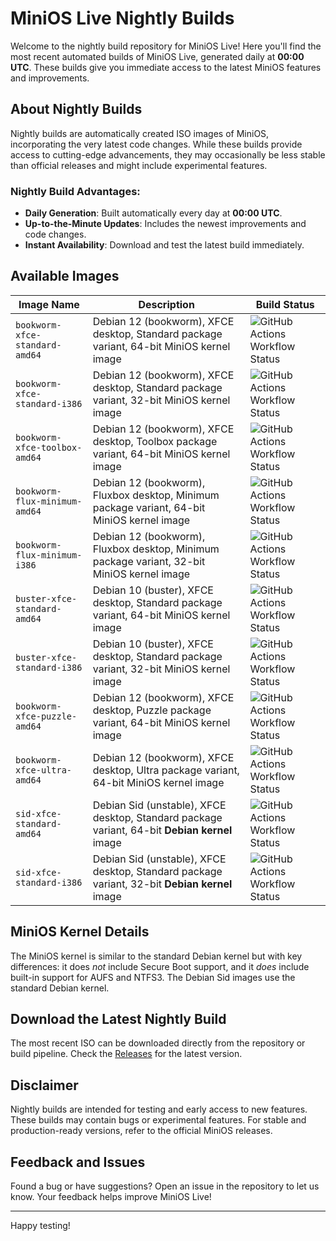 # MiniOS Live Nightly Builds

Welcome to the nightly build repository for MiniOS Live!  Here you'll find the most recent automated builds of MiniOS Live, generated daily at **00:00 UTC**.  These builds give you immediate access to the latest MiniOS features and improvements.

## About Nightly Builds

Nightly builds are automatically created ISO images of MiniOS, incorporating the very latest code changes.  While these builds provide access to cutting-edge advancements, they may occasionally be less stable than official releases and might include experimental features.

### Nightly Build Advantages:
- **Daily Generation**: Built automatically every day at **00:00 UTC**.
- **Up-to-the-Minute Updates**: Includes the newest improvements and code changes.
- **Instant Availability**: Download and test the latest build immediately.

## Available Images

| Image Name | Description | Build Status |
|---|---|---|
| `bookworm-xfce-standard-amd64` | Debian 12 (bookworm), XFCE desktop, Standard package variant, 64-bit MiniOS kernel image | ![GitHub Actions Workflow Status](https://img.shields.io/github/actions/workflow/status/minios-linux/minios-nightly/bookworm-xfce-standard-amd64.yml?style=flat-square) |
| `bookworm-xfce-standard-i386` | Debian 12 (bookworm), XFCE desktop, Standard package variant, 32-bit MiniOS kernel image | ![GitHub Actions Workflow Status](https://img.shields.io/github/actions/workflow/status/minios-linux/minios-nightly/bookworm-xfce-standard-i386.yml?style=flat-square) |
| `bookworm-xfce-toolbox-amd64` | Debian 12 (bookworm), XFCE desktop, Toolbox package variant, 64-bit MiniOS kernel image | ![GitHub Actions Workflow Status](https://img.shields.io/github/actions/workflow/status/minios-linux/minios-nightly/bookworm-xfce-toolbox-amd64.yml?style=flat-square) |
| `bookworm-flux-minimum-amd64` | Debian 12 (bookworm), Fluxbox desktop, Minimum package variant, 64-bit MiniOS kernel image | ![GitHub Actions Workflow Status](https://img.shields.io/github/actions/workflow/status/minios-linux/minios-nightly/bookworm-flux-minimum-amd64.yml?style=flat-square) |
| `bookworm-flux-minimum-i386` | Debian 12 (bookworm), Fluxbox desktop, Minimum package variant, 32-bit MiniOS kernel image | ![GitHub Actions Workflow Status](https://img.shields.io/github/actions/workflow/status/minios-linux/minios-nightly/bookworm-flux-minimum-i386.yml?style=flat-square) |
| `buster-xfce-standard-amd64` | Debian 10 (buster), XFCE desktop, Standard package variant, 64-bit MiniOS kernel image | ![GitHub Actions Workflow Status](https://img.shields.io/github/actions/workflow/status/minios-linux/minios-nightly/buster-xfce-standard-amd64.yml?style=flat-square) |
| `buster-xfce-standard-i386` | Debian 10 (buster), XFCE desktop, Standard package variant, 32-bit MiniOS kernel image | ![GitHub Actions Workflow Status](https://img.shields.io/github/actions/workflow/status/minios-linux/minios-nightly/buster-xfce-standard-i386.yml?style=flat-square) |
| `bookworm-xfce-puzzle-amd64` | Debian 12 (bookworm), XFCE desktop, Puzzle package variant, 64-bit MiniOS kernel image | ![GitHub Actions Workflow Status](https://img.shields.io/github/actions/workflow/status/minios-linux/minios-nightly/bookworm-xfce-puzzle-amd64.yml?style=flat-square) |
| `bookworm-xfce-ultra-amd64` | Debian 12 (bookworm), XFCE desktop, Ultra package variant, 64-bit MiniOS kernel image | ![GitHub Actions Workflow Status](https://img.shields.io/github/actions/workflow/status/minios-linux/minios-nightly/bookworm-xfce-ultra-amd64.yml?style=flat-square) |
| `sid-xfce-standard-amd64` | Debian Sid (unstable), XFCE desktop, Standard package variant, 64-bit **Debian kernel** image | ![GitHub Actions Workflow Status](https://img.shields.io/github/actions/workflow/status/minios-linux/minios-nightly/sid-xfce-standard-amd64.yml?style=flat-square) |
| `sid-xfce-standard-i386` | Debian Sid (unstable), XFCE desktop, Standard package variant, 32-bit **Debian kernel** image | ![GitHub Actions Workflow Status](https://img.shields.io/github/actions/workflow/status/minios-linux/minios-nightly/sid-xfce-standard-i386.yml?style=flat-square) |


## MiniOS Kernel Details

The MiniOS kernel is similar to the standard Debian kernel but with key differences:  it does *not* include Secure Boot support, and it *does* include built-in support for AUFS and NTFS3.  The Debian Sid images use the standard Debian kernel.

## Download the Latest Nightly Build

The most recent ISO can be downloaded directly from the repository or build pipeline. Check the [Releases](https://github.com/minios-linux/minios-nightly/releases) for the latest version.


## Disclaimer
Nightly builds are intended for testing and early access to new features. These builds may contain bugs or experimental features. For stable and production-ready versions, refer to the official MiniOS releases.


## Feedback and Issues

Found a bug or have suggestions? Open an issue in the repository to let us know. Your feedback helps improve MiniOS Live!

---

Happy testing!